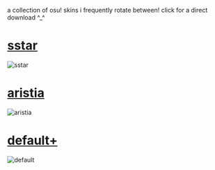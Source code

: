 a collection of osu! skins i frequently rotate between! click for a direct download ^_^

# [sstar](https://www.dl.dropboxusercontent.com/scl/fi/i415z7lay30fc635rjqc5/sstar.osk?rlkey=s4by11nqp4cijgb3z2tpkfc9o&st=hd08glpu&dl=0)
![sstar](https://github.com/user-attachments/assets/9c3b640b-0573-47c1-85b9-520a9f150e32)

# [aristia](https://www.dropbox.com/scl/fi/iz2jy8v8unng3aji4mnt6/aristia.osk?rlkey=3fsrp2h6jcaz2t7mouidsbvrm&st=lnuq478o&dl=0)
![aristia](https://github.com/user-attachments/assets/eed4dbd5-da99-4273-a0ae-9a0ae6b77c0c)

# [default+](https://www.dl.dropboxusercontent.com/scl/fi/3x7wvr6rk9ts979iixvqa/default.osk?rlkey=iqz1fgejdm68szpyuakgeskae&st=wqdt4m8a&dl=0)
![default](https://github.com/user-attachments/assets/caca84eb-a436-4823-bee3-26bb461ba74a)
